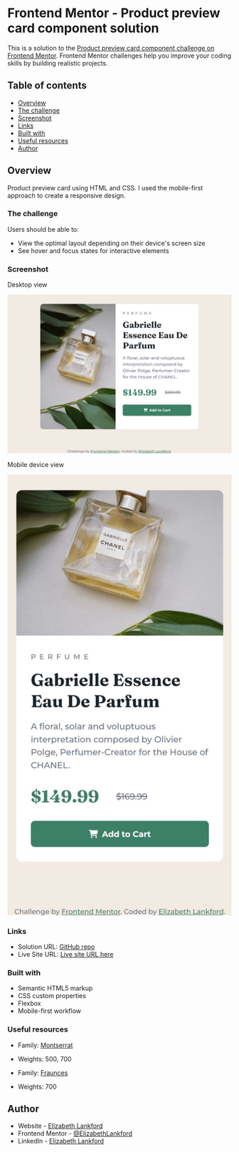 # Frontend Mentor - Product preview card component solution

This is a solution to the [Product preview card component challenge on Frontend Mentor](https://www.frontendmentor.io/challenges/product-preview-card-component-GO7UmttRfa). Frontend Mentor challenges help you improve your coding skills by building realistic projects.

## Table of contents

- [Overview](#overview)
- [The challenge](#the-challenge)
- [Screenshot](#screenshot)
- [Links](#links)
- [Built with](#built-with)
- [Useful resources](#useful-resources)
- [Author](#author)

## Overview

Product preview card using HTML and CSS. I used the mobile-first approach to create a responsive design.

### The challenge

Users should be able to:

- View the optimal layout depending on their device's screen size
- See hover and focus states for interactive elements

### Screenshot

Desktop view

![](./images/screenshot-desktop.JPG)

Mobile device view

![](./images/screenshot-mobile.JPG)

### Links

- Solution URL: [GitHub repo](https://github.com/ElizabethLankford/product-preview-card)
- Live Site URL: [Live site URL here]((https://transcendent-banoffee-5ac354.netlify.app/))

### Built with

- Semantic HTML5 markup
- CSS custom properties
- Flexbox
- Mobile-first workflow

### Useful resources

- Family: [Montserrat](https://fonts.google.com/specimen/Montserrat)
- Weights: 500, 700

- Family: [Fraunces](https://fonts.google.com/specimen/Fraunces)
- Weights: 700

## Author

- Website - [Elizabeth Lankford](https://elizabeth-lankford.com/)
- Frontend Mentor - [@ElizabethLankford](https://www.frontendmentor.io/profile/ElizabethLankford)
- LinkedIn - [Elizabeth Lankford](https://www.linkedin.com/in/elizabethlankford/)
